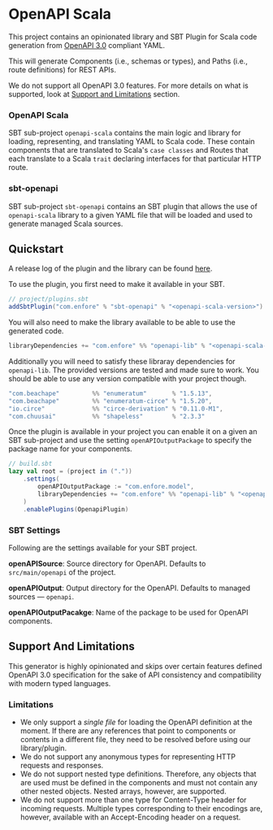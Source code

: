# OpenAPI Scala

This project contains an opinionated library and SBT Plugin for Scala code generation from [OpenAPI 3.0](https://swagger.io/specification/) 
compliant YAML. 

This will generate Components (i.e., schemas or types), and Paths (i.e., route definitions) for REST APIs.

We do not support all OpenAPI 3.0 features. For more details on what is supported, look at [Support and Limitations](#support-and-limitations) 
section.

### OpenAPI Scala

SBT sub-project `openapi-scala` contains the main logic and library for loading, representing, and translating YAML to Scala code.
These contain components that are translated to Scala's `case classes` and Routes that each translate to a Scala `trait` declaring interfaces
for that particular HTTP route.

### sbt-openapi

SBT sub-project `sbt-openapi` contains an SBT plugin that allows the use of `openapi-scala` library to a given YAML file that will be loaded
and used to generate managed Scala sources.

## Quickstart

A release log of the plugin and the library can be found [here](https://github.numberfour.eu/Server/openapi-scala/releases).

To use the plugin, you first need to make it available in your SBT.
```scala
// project/plugins.sbt
addSbtPlugin("com.enfore" % "sbt-openapi" % "<openapi-scala-version>")
```

You will also need to make the library available to be able to use the generated code.
```scala
libraryDependencies += "com.enfore" %% "openapi-lib" % "<openapi-scala-version>"
```
Additionally you will need to satisfy these libraray dependencies for `openapi-lib`. The provided versions are tested and made sure to work. You should be able to use any version compatible with your project though.
```scala
"com.beachape"         %% "enumeratum"       % "1.5.13",
"com.beachape"         %% "enumeratum-circe" % "1.5.20",
"io.circe"             %% "circe-derivation" % "0.11.0-M1",
"com.chuusai"          %% "shapeless"        % "2.3.3"
```

Once the plugin is available in your project you can enable it on a given an SBT sub-project and use the setting `openAPIOutputPackage` to specify
the package name for your components. 

```scala
// build.sbt
lazy val root = (project in ("."))
    .settings(
        openAPIOutputPackage := "com.enfore.model",
        libraryDependencies += "com.enfore" %% "openapi-lib" % "<openapi-scala-version>"
    )
    .enablePlugins(OpenapiPlugin)
```


### SBT Settings

Following are the settings available for your SBT project.

**openAPISource**: Source directory for OpenAPI. Defaults to `src/main/openapi` of the project.

**openAPIOutput**: Output directory for the OpenAPI. Defaults to managed sources — `openapi`.

**openAPIOutputPacakge**: Name of the package to be used for OpenAPI components.

## Support And Limitations

This generator is highly opinionated and skips over certain features defined OpenAPI 3.0 specification for the sake of API consistency
and compatibility with modern typed languages.

### Limitations

- We only support a _single file_ for loading the OpenAPI definition at the moment. If there are any references that point to components or contents
in a different file, they need to be resolved before using our library/plugin.
- We do not support any anonymous types for representing HTTP requests and responses.
- We do not support nested type definitions. Therefore, any objects that are used must be defined in the components and must not contain
any other nested objects. Nested arrays, however, are supported.
- We do not support more than one type for Content-Type header for incoming requests. Multiple types corresponding to their encodings are, however, available with an Accept-Encoding header on a request.
